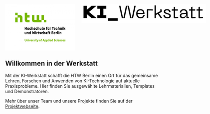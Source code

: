 


<div style="display: flex; justify-content: space-between;">
<img src="./htw_logo.png" height=150 style="margin-right: 10px;">
<img src="./image.png" height=60 style="margin-left: 10px;">
</div>


## Willkommen in der Werkstatt

Mit der KI-Werkstatt schafft die HTW Berlin einen Ort für das gemeinsame Lehren, Forschen und Anwenden von KI-Technologie auf aktuelle Praxisprobleme. Hier finden Sie ausgewählte Lehrmaterialien, Templates und Demonstratoren. 

 Mehr über unser Team und unsere Projekte finden Sie auf der [Projektwebseite](https://kiwerkstatt.f2.htw-berlin.de/).  
